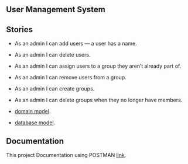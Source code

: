 ## User Management System

## Stories

-   As an admin I can add users — a user has a name.
-   As an admin I can delete users.
-   As an admin I can assign users to a group they aren’t already part of.
-   As an admin I can remove users from a group.
-   As an admin I can create groups.
-   As an admin I can delete groups when they no longer have members.

-   [domain model](<https://github.com/shoxrux1996/internations/blob/master/internations(domain).png>).
-   [database model](<https://github.com/shoxrux1996/internations/blob/master/internations(database).png>).

## Documentation

This project Documentation using POSTMAN [link](https://documenter.getpostman.com/view/2412730/TzecDRLS).
